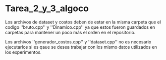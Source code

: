 # Tarea_2_y_3_algoco

Los archivos de dataset y costos deben de estar en la misma carpeta que el codigo ''bruto.cpp'' y ''Dinamico.cpp'' ya que estos fueron guardados en carpetas para mantener un poco más el orden en el repositorio.

Los archivos ''generador_costos.cpp'' y ''dataset.cpp'' no es necesario ejecutarlos si es qaue se desea trabajar con los mismo datos utilizados en los experimentos.
